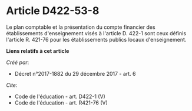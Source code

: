 # Article D422-53-8

Le plan comptable et la présentation du compte financier des établissements d'enseignement visés à l'article D. 422-1 sont
ceux définis l'article R. 421-76 pour les établissements publics locaux d'enseignement.

**Liens relatifs à cet article**

_Créé par_:

  - Décret n°2017-1882 du 29 décembre 2017 - art. 6

_Cite_:

  - Code de l'éducation - art. D422-1 (V)
  - Code de l'éducation - art. R421-76 (V)
